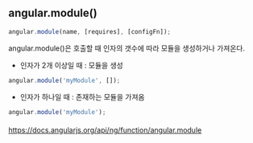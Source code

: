 ## angular.module()

```js
angular.module(name, [requires], [configFn]);
```

angular.module()은 호출할 때 인자의 갯수에 따라 모듈을 생성하거나 가져온다.

- 인자가 2개 이상일 때 : 모듈을 생성

```js
angular.module('myModule', []);
```

- 인자가 하나일 때 : 존재하는 모듈을 가져옴

```js
angular.module('myModule');
```

####
https://docs.angularjs.org/api/ng/function/angular.module
